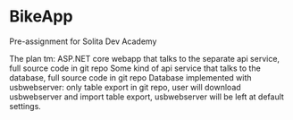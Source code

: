 # BikeApp
Pre-assignment for Solita Dev Academy

The plan tm:
ASP.NET core webapp that talks to the separate api service, full source code in git repo
Some kind of api service that talks to the database, full source code in git repo
Database implemented with usbwebserver: only table export in git repo, user will download usbwebserver and import table export, usbwebserver will be left at default settings.
